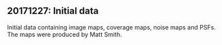 ## 20171227: Initial data

Initial data containing image maps, coverage maps, noise maps and PSFs. The maps
were produced by Matt Smith.
